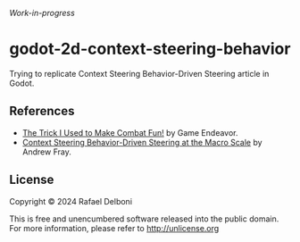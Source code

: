 *Work-in-progress*

# godot-2d-context-steering-behavior
Trying to replicate Context Steering Behavior-Driven Steering article in Godot.

## References
- [The Trick I Used to Make Combat Fun!](https://www.youtube.com/watch?v=6BrZryMz-act) by Game Endeavor.
- [Context Steering Behavior-Driven Steering at the Macro Scale](http://www.gameaipro.com/GameAIPro2/GameAIPro2_Chapter18_Context_Steering_Behavior-Driven_Steering_at_the_Macro_Scale.pdf) by Andrew Fray.

## License
Copyright © 2024 Rafael Delboni

This is free and unencumbered software released into the public domain. For more information, please refer to http://unlicense.org
